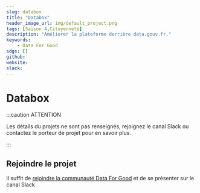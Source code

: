 ```yaml
---
slug: databox
title: "Databox"
header_image_url: img/default_project.png
tags: [Saison 4,Citoyenneté]
description: "Améliorer la plateforme derrière data.gouv.fr."
keywords:
    - Data For Good
sdgs: []
github: 
website: 
slack: 
---
```


# Databox

:::caution ATTENTION

Les détails du projets ne sont pas renseignés, rejoignez le canal Slack ou contactez le porteur de projet pour en savoir plus.

:::


## Rejoindre le projet
Il suffit de [rejoindre la communauté Data For Good](/join) et de se présenter sur le canal Slack 

